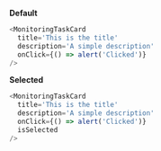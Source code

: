 **Default**

```js
<MonitoringTaskCard
  title='This is the title'
  description='A simple description'
  onClick={() => alert('Clicked')}
/>
```

**Selected**

```js
<MonitoringTaskCard
  title='This is the title'
  description='A simple description'
  onClick={() => alert('Clicked')}
  isSelected
/>
```
